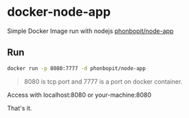 # docker-node-app

Simple Docker Image run with nodejs [phonbopit/node-app](https://hub.docker.com/r/phonbopit/node-app/)

## Run

```bash
docker run -p 8080:7777 -d phonbopit/node-app
```

> 8080 is tcp port and 7777 is a port on docker container.

Access with localhost:8080 or your-machine:8080

That's it.
